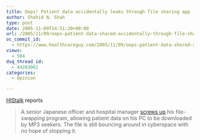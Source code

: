 ```yaml
---
title: Oops! Patient data accidentally leaks through file sharing app
author: Shahid N. Shah
type: post
date: 2005-11-09T14:51:20+00:00
url: /2005/11/09/oops-patient-data-shared-accidentally-through-file-sharing-app/
oc_commit_id:
  - https://www.healthcareguy.com/2005/11/09/oops-patient-data-shared-accidentally-through-file-sharing-app/1478768903
views:
  - 504
dsq_thread_id:
  - 44283062
categories:
  - Opinion

---
```

[HIStalk]() reports

> A senior Japanese officer and hospital manager [screws up][1] his file-swapping program, allowing patient data on his PC to be downloaded by MP3 seekers. The file is still bouncing around in cyberspace with no hope of stopping it.

 [1]: http://www.japantimes.co.jp/cgi-bin/getarticle.pl5?nn20051108a8.htm